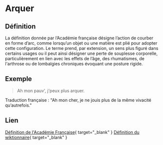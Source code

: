 # Arquer

## Définition

La définition donnée par l’Académie française désigne l’action de courber en forme d’arc, comme lorsqu’un objet ou une matière est plié pour adopter cette configuration. Le terme prend, par extension, un sens plus figuré dans certains usages ou il peut ainsi désigner une perte de souplesse corporelle, particulièrement en lien avec les effets de l’âge, des rhumatismes, de l'arthrose ou de lombalgies chroniques évoquant une posture rigide.

## Exemple

> Ah mon pauv', j'peux plus arquer.

Traduction française : "Ah mon cher, je ne jouis plus de la même vivacité qu’autrefois."

## Lien

[Définition de l'Académie Française](https://www.dictionnaire-academie.fr/article/A9A2578){ target="_blank" }
[Définition du wiktionnaire](https://fr.wiktionary.org/wiki/arquer){ target="_blank" }
